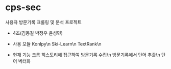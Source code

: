 # cps-sec
사용자 방문기록 크롤링 및 분석 프로젝트
- 4조(김동길 박정우 윤성민)

- 사용 모듈
    Konlpy\n
    Ski-Learn\n
    TextRank\n

- 현재 기능
    크롬 히스토리에 접근하여 방문기록 수집\n
    방문기록에서 단어 추출\n
    단어 벡터화

